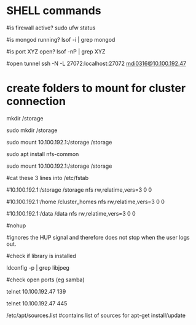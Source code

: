 SHELL commands
=============

#is firewall active?
sudo ufw status

#is mongod running?
lsof -i | grep mongod

#is port XYZ open?
lsof -nP | grep XYZ


#open tunnel
ssh -N -L 27072:localhost:27072 mdi0316@10.100.192.47

# create folders to mount for cluster connection
mkdir /storage

sudo mkdir /storage

sudo mount 10.100.192.1:/storage /storage

sudo apt install nfs-common 

sudo mount 10.100.192.1:/storage /storage

#cat these 3 lines into /etc/fstab 

#10.100.192.1:/storage /storage nfs rw,relatime,vers=3 0 0

#10.100.192.1:/home    /cluster_homes nfs rw,relatime,vers=3 0 0

#10.100.192.1:/data    /data nfs rw,relatime,vers=3 0 0


#nohup 

#ignores the HUP signal and therefore does not stop when the user logs out.


#check if library is installed

ldconfig -p | grep libjpeg


#check open ports (eg samba)

telnet 10.100.192.47 139

telnet 10.100.192.47 445


/etc/apt/sources.list #contains list of sources for apt-get install/update


